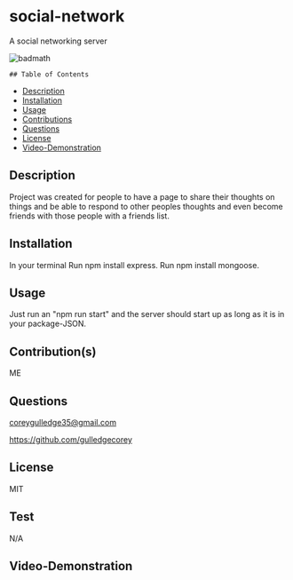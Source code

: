 # social-network
A social networking server

![badmath](https://img.shields.io/github/languages/top/lernantino/badmath)

    ## Table of Contents
- [Description](#Description)
- [Installation](#Installation)
- [Usage](#Usage)
- [Contributions](#Contributions)
- [Questions](#Questions)
- [License](#License)
- [Video-Demonstration](#Video-Demonstration)

## Description
Project was created for people to have a page to share their thoughts on things and be able to respond to other peoples thoughts and even become friends with those people with a friends list.

## Installation
In your terminal Run npm install express. Run npm install mongoose.

## Usage
Just run an "npm run start" and the server should start up as long as it is in your package-JSON.  

## Contribution(s)
ME

## Questions
coreygulledge35@gmail.com

https://github.com/gulledgecorey

## License
MIT

## Test
N/A

## Video-Demonstration


